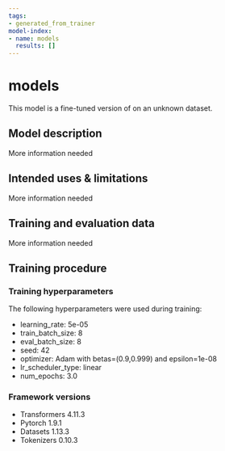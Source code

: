 ```yaml
---
tags:
- generated_from_trainer
model-index:
- name: models
  results: []
---
```


<!-- This model card has been generated automatically according to the information the Trainer had access to. You
should probably proofread and complete it, then remove this comment. -->

# models

This model is a fine-tuned version of [](https://huggingface.co/) on an unknown dataset.

## Model description

More information needed

## Intended uses & limitations

More information needed

## Training and evaluation data

More information needed

## Training procedure

### Training hyperparameters

The following hyperparameters were used during training:
- learning_rate: 5e-05
- train_batch_size: 8
- eval_batch_size: 8
- seed: 42
- optimizer: Adam with betas=(0.9,0.999) and epsilon=1e-08
- lr_scheduler_type: linear
- num_epochs: 3.0

### Framework versions

- Transformers 4.11.3
- Pytorch 1.9.1
- Datasets 1.13.3
- Tokenizers 0.10.3
